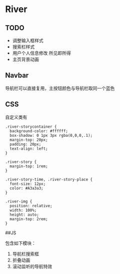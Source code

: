 # River
## TODO
- 调整输入框样式
- 搜索栏样式
- 用户个人信息修改 所见即所得
- 主页背景动画


## Navbar
导航栏可以直接复用，主按钮颜色与导航栏取同一个蓝色

## CSS
自定义类有

    .river-storycontainer {
      background-color: #ffffff;
      box-shadow: 0 1px 3px rgba(0,0,0,.1);
      margin-top: 20px;
      padding: 20px;
      text-align: left;
    }

    .river-story {
      margin-top: 1rem;
    }

    .river-story-time, .river-story-place {
      font-size: 12px;
      color: #A3a3a3;
    }

    .river-img {
      position: relative;
      width: 100%;
      height: auto;
      margin-top: 2rem;
    }

##JS

包含如下模块：
1. 导航栏搜索框
2. 折叠动画
3. 滚动监听的导航特效
